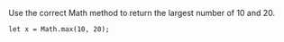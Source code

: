 Use the correct Math method to return the largest number of 10 and 20.

    let x = Math.max(10, 20);
